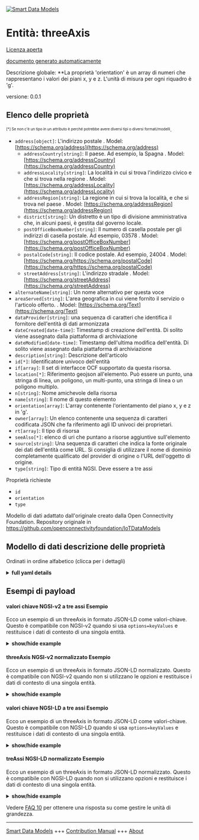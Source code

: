 <!-- 10-Header -->  
[![Smart Data Models](https://smartdatamodels.org/wp-content/uploads/2022/01/SmartDataModels_logo.png "Logo")](https://smartdatamodels.org)  
Entità: threeAxis  
=================<!-- /10-Header -->  
<!-- 15-License -->  
[Licenza aperta](https://github.com/smart-data-models//dataModel.OCF/blob/master/threeAxis/LICENSE.md)  
[documento generato automaticamente](https://docs.google.com/presentation/d/e/2PACX-1vTs-Ng5dIAwkg91oTTUdt8ua7woBXhPnwavZ0FxgR8BsAI_Ek3C5q97Nd94HS8KhP-r_quD4H0fgyt3/pub?start=false&loop=false&delayms=3000#slide=id.gb715ace035_0_60)  
<!-- /15-License -->  
<!-- 20-Description -->  
Descrizione globale: **La proprietà 'orientation' è un array di numeri che rappresentano i valori dei piani x, y e z. L'unità di misura per ogni riquadro è 'g'.  
versione: 0.0.1  
<!-- /20-Description -->  
<!-- 30-PropertiesList -->  

## Elenco delle proprietà  

<sup><sub>[*] Se non c'è un tipo in un attributo è perché potrebbe avere diversi tipi o diversi formati/modelli</sub></sup>.  
- `address[object]`: L'indirizzo postale  . Model: [https://schema.org/address](https://schema.org/address)	- `addressCountry[string]`: Il paese. Ad esempio, la Spagna  . Model: [https://schema.org/addressCountry](https://schema.org/addressCountry)  
	- `addressLocality[string]`: La località in cui si trova l'indirizzo civico e che si trova nella regione  . Model: [https://schema.org/addressLocality](https://schema.org/addressLocality)  
	- `addressRegion[string]`: La regione in cui si trova la località, e che si trova nel paese  . Model: [https://schema.org/addressRegion](https://schema.org/addressRegion)  
	- `district[string]`: Un distretto è un tipo di divisione amministrativa che, in alcuni paesi, è gestita dal governo locale.    
	- `postOfficeBoxNumber[string]`: Il numero di casella postale per gli indirizzi di casella postale. Ad esempio, 03578  . Model: [https://schema.org/postOfficeBoxNumber](https://schema.org/postOfficeBoxNumber)  
	- `postalCode[string]`: Il codice postale. Ad esempio, 24004  . Model: [https://schema.org/https://schema.org/postalCode](https://schema.org/https://schema.org/postalCode)  
	- `streetAddress[string]`: L'indirizzo stradale  . Model: [https://schema.org/streetAddress](https://schema.org/streetAddress)  
- `alternateName[string]`: Un nome alternativo per questa voce  - `areaServed[string]`: L'area geografica in cui viene fornito il servizio o l'articolo offerto.  . Model: [https://schema.org/Text](https://schema.org/Text)- `dataProvider[string]`: una sequenza di caratteri che identifica il fornitore dell'entità di dati armonizzata  - `dateCreated[date-time]`: Timestamp di creazione dell'entità. Di solito viene assegnato dalla piattaforma di archiviazione  - `dateModified[date-time]`: Timestamp dell'ultima modifica dell'entità. Di solito viene assegnato dalla piattaforma di archiviazione  - `description[string]`: Descrizione dell'articolo  - `id[*]`: Identificatore univoco dell'entità  - `if[array]`: Il set di interfacce OCF supportato da questa risorsa.  - `location[*]`: Riferimento geojson all'elemento. Può essere un punto, una stringa di linea, un poligono, un multi-punto, una stringa di linea o un poligono multiplo.  - `n[string]`: Nome amichevole della risorsa  - `name[string]`: Il nome di questo elemento  - `orientation[array]`: L'array contenente l'orientamento del piano x, y e z in 'g'.  - `owner[array]`: Un elenco contenente una sequenza di caratteri codificata JSON che fa riferimento agli ID univoci dei proprietari.  - `rt[array]`: Il tipo di risorsa  - `seeAlso[*]`: elenco di uri che puntano a risorse aggiuntive sull'elemento  - `source[string]`: Una sequenza di caratteri che indica la fonte originale dei dati dell'entità come URL. Si consiglia di utilizzare il nome di dominio completamente qualificato del provider di origine o l'URL dell'oggetto di origine.  - `type[string]`: Tipo di entità NGSI. Deve essere a tre assi  <!-- /30-PropertiesList -->  
<!-- 35-RequiredProperties -->  
Proprietà richieste  
- `id`  - `orientation`  - `type`  <!-- /35-RequiredProperties -->  
<!-- 40-RequiredProperties -->  
Modello di dati adattato dall'originale creato dalla Open Connectivity Foundation. Repository originale in https://github.com/openconnectivityfoundation/IoTDataModels  
<!-- /40-RequiredProperties -->  
<!-- 50-DataModelHeader -->  
## Modello di dati descrizione delle proprietà  
Ordinati in ordine alfabetico (clicca per i dettagli)  
<!-- /50-DataModelHeader -->  
<!-- 60-ModelYaml -->  
<details><summary><strong>full yaml details</strong></summary>    
```yaml  
threeAxis:    
  description: 'This Resource provides a representation of the measurement from a three-axis sensor.The Property ''orientation'' is an array of numbers representing x-plane, y-plane and z-plane values.The unit of measurement for each pane is ''g''.'    
  properties:    
    address:    
      description: The mailing address    
      properties:    
        addressCountry:    
          description: 'The country. For example, Spain'    
          type: string    
          x-ngsi:    
            model: https://schema.org/addressCountry    
            type: Property    
        addressLocality:    
          description: 'The locality in which the street address is, and which is in the region'    
          type: string    
          x-ngsi:    
            model: https://schema.org/addressLocality    
            type: Property    
        addressRegion:    
          description: 'The region in which the locality is, and which is in the country'    
          type: string    
          x-ngsi:    
            model: https://schema.org/addressRegion    
            type: Property    
        district:    
          description: 'A district is a type of administrative division that, in some countries, is managed by the local government'    
          type: string    
          x-ngsi:    
            type: Property    
        postOfficeBoxNumber:    
          description: 'The post office box number for PO box addresses. For example, 03578'    
          type: string    
          x-ngsi:    
            model: https://schema.org/postOfficeBoxNumber    
            type: Property    
        postalCode:    
          description: 'The postal code. For example, 24004'    
          type: string    
          x-ngsi:    
            model: https://schema.org/https://schema.org/postalCode    
            type: Property    
        streetAddress:    
          description: The street address    
          type: string    
          x-ngsi:    
            model: https://schema.org/streetAddress    
            type: Property    
        streetNr:    
          description: Number identifying a specific property on a public street    
          type: string    
          x-ngsi:    
            type: Property    
      type: object    
      x-ngsi:    
        model: https://schema.org/address    
        type: Property    
    alternateName:    
      description: An alternative name for this item    
      type: string    
      x-ngsi:    
        type: Property    
    areaServed:    
      description: The geographic area where a service or offered item is provided    
      type: string    
      x-ngsi:    
        model: https://schema.org/Text    
        type: Property    
    dataProvider:    
      description: A sequence of characters identifying the provider of the harmonised data entity    
      type: string    
      x-ngsi:    
        type: Property    
    dateCreated:    
      description: Entity creation timestamp. This will usually be allocated by the storage platform    
      format: date-time    
      type: string    
      x-ngsi:    
        type: Property    
    dateModified:    
      description: Timestamp of the last modification of the entity. This will usually be allocated by the storage platform    
      format: date-time    
      type: string    
      x-ngsi:    
        type: Property    
    description:    
      description: A description of this item    
      type: string    
      x-ngsi:    
        type: Property    
    id:    
      anyOf:    
        - description: Identifier format of any NGSI entity    
          maxLength: 256    
          minLength: 1    
          pattern: ^[\w\-\.\{\}\$\+\*\[\]`|~^@!,:\\]+$    
          type: string    
          x-ngsi:    
            type: Property    
        - description: Identifier format of any NGSI entity    
          format: uri    
          type: string    
          x-ngsi:    
            type: Property    
      description: Unique identifier of the entity    
      x-ngsi:    
        type: Property    
    if:    
      description: The OCF Interface set supported by this Resource    
      items:    
        enum:    
          - oic.if.s    
          - oic.if.baseline    
        type: string    
      minItems: 2    
      readOnly: true    
      type: array    
      uniqueItems: true    
      x-ngsi:    
        type: Property    
    location:    
      description: 'Geojson reference to the item. It can be Point, LineString, Polygon, MultiPoint, MultiLineString or MultiPolygon'    
      oneOf:    
        - description: Geojson reference to the item. Point    
          properties:    
            bbox:    
              items:    
                type: number    
              minItems: 4    
              type: array    
            coordinates:    
              items:    
                type: number    
              minItems: 2    
              type: array    
            type:    
              enum:    
                - Point    
              type: string    
          required:    
            - type    
            - coordinates    
          title: GeoJSON Point    
          type: object    
          x-ngsi:    
            type: GeoProperty    
        - description: Geojson reference to the item. LineString    
          properties:    
            bbox:    
              items:    
                type: number    
              minItems: 4    
              type: array    
            coordinates:    
              items:    
                items:    
                  type: number    
                minItems: 2    
                type: array    
              minItems: 2    
              type: array    
            type:    
              enum:    
                - LineString    
              type: string    
          required:    
            - type    
            - coordinates    
          title: GeoJSON LineString    
          type: object    
          x-ngsi:    
            type: GeoProperty    
        - description: Geojson reference to the item. Polygon    
          properties:    
            bbox:    
              items:    
                type: number    
              minItems: 4    
              type: array    
            coordinates:    
              items:    
                items:    
                  items:    
                    type: number    
                  minItems: 2    
                  type: array    
                minItems: 4    
                type: array    
              type: array    
            type:    
              enum:    
                - Polygon    
              type: string    
          required:    
            - type    
            - coordinates    
          title: GeoJSON Polygon    
          type: object    
          x-ngsi:    
            type: GeoProperty    
        - description: Geojson reference to the item. MultiPoint    
          properties:    
            bbox:    
              items:    
                type: number    
              minItems: 4    
              type: array    
            coordinates:    
              items:    
                items:    
                  type: number    
                minItems: 2    
                type: array    
              type: array    
            type:    
              enum:    
                - MultiPoint    
              type: string    
          required:    
            - type    
            - coordinates    
          title: GeoJSON MultiPoint    
          type: object    
          x-ngsi:    
            type: GeoProperty    
        - description: Geojson reference to the item. MultiLineString    
          properties:    
            bbox:    
              items:    
                type: number    
              minItems: 4    
              type: array    
            coordinates:    
              items:    
                items:    
                  items:    
                    type: number    
                  minItems: 2    
                  type: array    
                minItems: 2    
                type: array    
              type: array    
            type:    
              enum:    
                - MultiLineString    
              type: string    
          required:    
            - type    
            - coordinates    
          title: GeoJSON MultiLineString    
          type: object    
          x-ngsi:    
            type: GeoProperty    
        - description: Geojson reference to the item. MultiLineString    
          properties:    
            bbox:    
              items:    
                type: number    
              minItems: 4    
              type: array    
            coordinates:    
              items:    
                items:    
                  items:    
                    items:    
                      type: number    
                    minItems: 2    
                    type: array    
                  minItems: 4    
                  type: array    
                type: array    
              type: array    
            type:    
              enum:    
                - MultiPolygon    
              type: string    
          required:    
            - type    
            - coordinates    
          title: GeoJSON MultiPolygon    
          type: object    
          x-ngsi:    
            type: GeoProperty    
      x-ngsi:    
        type: GeoProperty    
    n:    
      description: Friendly name of the Resource    
      maxLength: 64    
      readOnly: true    
      type: string    
      x-ngsi:    
        type: Property    
    name:    
      description: The name of this item    
      type: string    
      x-ngsi:    
        type: Property    
    orientation:    
      description: 'The array containing x-plane, y-plane and z-plane orientation in ''g'''    
      items:    
        type: number    
      maxItems: 3    
      minItems: 3    
      readOnly: true    
      type: array    
      x-ngsi:    
        type: Property    
    owner:    
      description: A List containing a JSON encoded sequence of characters referencing the unique Ids of the owner(s)    
      items:    
        anyOf:    
          - description: Identifier format of any NGSI entity    
            maxLength: 256    
            minLength: 1    
            pattern: ^[\w\-\.\{\}\$\+\*\[\]`|~^@!,:\\]+$    
            type: string    
            x-ngsi:    
              type: Property    
          - description: Identifier format of any NGSI entity    
            format: uri    
            type: string    
            x-ngsi:    
              type: Property    
        description: Unique identifier of the entity    
        x-ngsi:    
          type: Property    
      type: array    
      x-ngsi:    
        type: Property    
    rt:    
      description: The Resource Type    
      items:    
        enum:    
          - oic.r.sensor.threeaxis    
        maxLength: 64    
        type: string    
      minItems: 1    
      readOnly: true    
      type: array    
      uniqueItems: true    
      x-ngsi:    
        type: Property    
    seeAlso:    
      description: list of uri pointing to additional resources about the item    
      oneOf:    
        - items:    
            format: uri    
            type: string    
          minItems: 1    
          type: array    
        - format: uri    
          type: string    
      x-ngsi:    
        type: Property    
    source:    
      description: 'A sequence of characters giving the original source of the entity data as a URL. Recommended to be the fully qualified domain name of the source provider, or the URL to the source object'    
      type: string    
      x-ngsi:    
        type: Property    
    type:    
      description: NGSI entity type. It has to be threeAxis    
      enum:    
        - threeAxis    
      type: string    
      x-ngsi:    
        type: Property    
  required:    
    - orientation    
    - id    
    - type    
  type: object    
  x-derived-from: https://raw.githubusercontent.com/openconnectivityfoundation/IoTDataModels/master/ThreeAxisResURI.swagger.json    
  x-disclaimer: 'Redistribution and use in source and binary forms, with or without modification, are permitted  provided that the license conditions are met. Copyleft (c) 2022 Contributors to Smart Data Models Program'    
  x-license-url: https://github.com/smart-data-models/dataModel.OCF/blob/master/threeAxis/LICENSE.md    
  x-model-schema: https://smart-data-models.github.io/dataModel.OCF/threeAxis/schema.json    
  x-model-tags: OCF    
  x-version: 0.0.1    
```  
</details>    
<!-- /60-ModelYaml -->  
<!-- 70-MiddleNotes -->  
<!-- /70-MiddleNotes -->  
<!-- 80-Examples -->  
## Esempi di payload  
#### valori chiave NGSI-v2 a tre assi Esempio  
Ecco un esempio di un threeAxis in formato JSON-LD come valori-chiave. Questo è compatibile con NGSI-v2 quando si usa `options=keyValues` e restituisce i dati di contesto di una singola entità.  
<details><summary><strong>show/hide example</strong></summary>    
```json  
{  
  "id": "urn:ngsi-ld:threeAxis:id:RASO:06616206",  
  "dateCreated": "1979-04-23T14:45:08Z",  
  "dateModified": "1970-12-05T09:45:00Z",  
  "source": "Indeed begin week action. Blood before record democratic. Moment imagine evidence which front. Simply office because have number for.",  
  "name": "Media vote fund glass likely hour. Eye peace everyone live half teacher. Dark man marriage raise most. Process bag so specific growth.",  
  "alternateName": "Century every task miss none those statement. Career station now use listen alone language.",  
  "description": "Mr property both ago nature blood subject teach. Amount read position stay. Hot point group office.",  
  "dataProvider": "Compare war data identify movie talk fine. Trip move sit identify already education information. Add level financial view huge lay.",  
  "owner": [  
    "urn:ngsi-ld:threeAxis:items:OAYB:94248007",  
    "urn:ngsi-ld:threeAxis:items:EBDC:08126235"  
  ],  
  "seeAlso": [  
    "urn:ngsi-ld:threeAxis:items:CJOO:72940193",  
    "urn:ngsi-ld:threeAxis:items:DCWZ:29485898"  
  ],  
  "location": {  
    "type": "Point",  
    "coordinates": [  
      -49.994884,  
      141.567463  
    ]  
  },  
  "address": {  
    "streetAddress": "Property anyone point choose poor family one. Here those choose.",  
    "addressLocality": "Strategy year town determine value thank. Ago girl middle soldier class.",  
    "addressRegion": "Rather company large quite continue. Probably where whether space address.",  
    "addressCountry": "Help once pass however outside accept to deep. Middle other argue author world. Before billion in argue guy. Quickly understand year face let piece sound there.",  
    "postalCode": "Treat value within charge artist run management. Heart share environment put as.",  
    "postOfficeBoxNumber": "Follow foot the hold five season add. Process be my your enjoy degree. Me figure who."  
  },  
  "areaServed": "Off animal argue. Discover follow store cup operation win movement property.",  
  "rt": [  
    "oic.r.sensor.threeaxis",  
    "oic.r.sensor.threeaxis"  
  ],  
  "orientation": [  
    477.9,  
    239.9  
  ],  
  "n": "Democratic inside three contain short find never. Sense they off project.",  
  "if": [  
    "oic.if.baseline",  
    "oic.if.s"  
  ],  
  "type": "threeAxis"  
}  
```  
</details>  
#### threeAxis NGSI-v2 normalizzato Esempio  
Ecco un esempio di un threeAxis in formato JSON-LD normalizzato. Questo è compatibile con NGSI-v2 quando non si utilizzano le opzioni e restituisce i dati di contesto di una singola entità.  
<details><summary><strong>show/hide example</strong></summary>    
```json  
{  
  "id": {  
    "type": "string",  
    "value": "urn:ngsi-ld:threeAxis:id:RASO:06616206"  
  },  
  "dateCreated": {  
    "format": "date-time",  
    "type": "string",  
    "value": "1979-04-23T14:45:08Z"  
  },  
  "dateModified": {  
    "format": "date-time",  
    "type": "string",  
    "value": "1970-12-05T09:45:00Z"  
  },  
  "source": {  
    "type": "string",  
    "value": "Indeed begin week action. Blood before record democratic. Moment imagine evidence which front. Simply office because have number for."  
  },  
  "name": {  
    "type": "string",  
    "value": "Media vote fund glass likely hour. Eye peace everyone live half teacher. Dark man marriage raise most. Process bag so specific growth."  
  },  
  "alternateName": {  
    "type": "string",  
    "value": "Century every task miss none those statement. Career station now use listen alone language."  
  },  
  "description": {  
    "type": "string",  
    "value": "Mr property both ago nature blood subject teach. Amount read position stay. Hot point group office."  
  },  
  "dataProvider": {  
    "type": "string",  
    "value": "Compare war data identify movie talk fine. Trip move sit identify already education information. Add level financial view huge lay."  
  },  
  "owner": {  
    "type": "array",  
    "value": [  
      "urn:ngsi-ld:threeAxis:items:OAYB:94248007",  
      "urn:ngsi-ld:threeAxis:items:EBDC:08126235"  
    ]  
  },  
  "seeAlso": {  
    "type": "array",  
    "value": [  
      "urn:ngsi-ld:threeAxis:items:CJOO:72940193",  
      "urn:ngsi-ld:threeAxis:items:DCWZ:29485898"  
    ]  
  },  
  "location": {  
    "type": "object",  
    "value": {  
      "type": "Point",  
      "coordinates": [  
        -49.994884,  
        141.567463  
      ]  
    }  
  },  
  "address": {  
    "type": "object",  
    "value": {  
      "streetAddress": "Property anyone point choose poor family one. Here those choose.",  
      "addressLocality": "Strategy year town determine value thank. Ago girl middle soldier class.",  
      "addressRegion": "Rather company large quite continue. Probably where whether space address.",  
      "addressCountry": "Help once pass however outside accept to deep. Middle other argue author world. Before billion in argue guy. Quickly understand year face let piece sound there.",  
      "postalCode": "Treat value within charge artist run management. Heart share environment put as.",  
      "postOfficeBoxNumber": "Follow foot the hold five season add. Process be my your enjoy degree. Me figure who."  
    }  
  },  
  "areaServed": {  
    "type": "string",  
    "value": "Off animal argue. Discover follow store cup operation win movement property."  
  },  
  "rt": {  
    "type": "array",  
    "value": [  
      "oic.r.sensor.threeaxis",  
      "oic.r.sensor.threeaxis"  
    ]  
  },  
  "orientation": {  
    "type": "array",  
    "value": [  
      477.9,  
      239.9  
    ]  
  },  
  "n": {  
    "type": "string",  
    "value": "Democratic inside three contain short find never. Sense they off project."  
  },  
  "if": {  
    "type": "array",  
    "value": [  
      "oic.if.baseline",  
      "oic.if.s"  
    ]  
  },  
  "type": {  
    "type": "string",  
    "value": "threeAxis"  
  }  
}  
```  
</details>  
#### valori chiave NGSI-LD a tre assi Esempio  
Ecco un esempio di un threeAxis in formato JSON-LD come valori-chiave. Questo è compatibile con NGSI-LD quando si usa `options=keyValues` e restituisce i dati di contesto di una singola entità.  
<details><summary><strong>show/hide example</strong></summary>    
```json  
{  
    "id": "urn:ngsi-ld:threeAxis:id:RASO:06616206",  
    "dateCreated": "1979-04-23T14:45:08Z",  
    "dateModified": "1970-12-05T09:45:00Z",  
    "source": "Indeed begin week action. Blood before record democratic. Moment imagine evidence which front. Simply office because have number for.",  
    "name": "Media vote fund glass likely hour. Eye peace everyone live half teacher. Dark man marriage raise most. Process bag so specific growth.",  
    "alternateName": "Century every task miss none those statement. Career station now use listen alone language.",  
    "description": "Mr property both ago nature blood subject teach. Amount read position stay. Hot point group office.",  
    "dataProvider": "Compare war data identify movie talk fine. Trip move sit identify already education information. Add level financial view huge lay.",  
    "owner": [  
        "urn:ngsi-ld:threeAxis:items:OAYB:94248007",  
        "urn:ngsi-ld:threeAxis:items:EBDC:08126235"  
    ],  
    "seeAlso": [  
        "urn:ngsi-ld:threeAxis:items:CJOO:72940193",  
        "urn:ngsi-ld:threeAxis:items:DCWZ:29485898"  
    ],  
    "location": {  
        "type": "Point",  
        "coordinates": [  
            -49.994884,  
            141.567463  
        ]  
    },  
    "address": {  
        "streetAddress": "Property anyone point choose poor family one. Here those choose.",  
        "addressLocality": "Strategy year town determine value thank. Ago girl middle soldier class.",  
        "addressRegion": "Rather company large quite continue. Probably where whether space address.",  
        "addressCountry": "Help once pass however outside accept to deep. Middle other argue author world. Before billion in argue guy. Quickly understand year face let piece sound there.",  
        "postalCode": "Treat value within charge artist run management. Heart share environment put as.",  
        "postOfficeBoxNumber": "Follow foot the hold five season add. Process be my your enjoy degree. Me figure who."  
    },  
    "areaServed": "Off animal argue. Discover follow store cup operation win movement property.",  
    "rt": [  
        "oic.r.sensor.threeaxis",  
        "oic.r.sensor.threeaxis"  
    ],  
    "orientation": [  
        477.9,  
        239.9  
    ],  
    "n": "Democratic inside three contain short find never. Sense they off project.",  
    "if": [  
        "oic.if.baseline",  
        "oic.if.s"  
    ],  
    "type": "threeAxis",  
    "@context": [  
        "https://smartdatamodels.org/context.jsonld",  
        "https://raw.githubusercontent.com/smart-data-models/dataModel.OCF/master/context.jsonld"  
    ]  
}  
```  
</details>  
#### treAssi NGSI-LD normalizzato Esempio  
Ecco un esempio di un threeAxis in formato JSON-LD normalizzato. Questo è compatibile con NGSI-LD quando non si utilizzano opzioni e restituisce i dati di contesto di una singola entità.  
<details><summary><strong>show/hide example</strong></summary>    
```json  
{  
    "id": "urn:ngsi-ld:threeAxis:id:HWJT:19776306",  
    "dateCreated": {  
        "type": "Property",  
        "value": {  
            "@type": "DateTime",  
            "@value": "2019-08-17T14:34:59Z"  
        }  
    },  
    "dateModified": {  
        "type": "Property",  
        "value": {  
            "@type": "DateTime",  
            "@value": "1973-09-02T07:45:08Z"  
        }  
    },  
    "source": {  
        "type": "Property",  
        "value": "Film president near election agent teacher. Learn organization green play moment ball role."  
    },  
    "name": {  
        "type": "Property",  
        "value": "Born fight agreement then computer top describe page. Task loss compare financial attack."  
    },  
    "alternateName": {  
        "type": "Property",  
        "value": "Computer building service so life actually effort. Entire bed interest data. Teach world operation Congress general major."  
    },  
    "description": {  
        "type": "Property",  
        "value": "Including detail building Mr might. Think participant east section."  
    },  
    "dataProvider": {  
        "type": "Property",  
        "value": "Response to anything investment beautiful possible network."  
    },  
    "owner": {  
        "type": "Property",  
        "value": [  
            "urn:ngsi-ld:threeAxis:items:RFJU:81627755",  
            "urn:ngsi-ld:threeAxis:items:RTKZ:08401097"  
        ]  
    },  
    "seeAlso": {  
        "type": "Property",  
        "value": [  
            "urn:ngsi-ld:threeAxis:items:LHRP:82492240"  
        ]  
    },  
    "location": {  
        "type": "Property",  
        "value": {  
            "type": "Point",  
            "coordinates": [  
                47.491969,  
                151.603806  
            ]  
        }  
    },  
    "address": {  
        "type": "Property",  
        "value": {  
            "streetAddress": "Southern much knowledge edge. With smile vote card forward reach.",  
            "addressLocality": "Red seven believe hard rule arrive move place. Smile drop home future family debate. Political blue guess paper lose cup.",  
            "addressRegion": "Kid not test else age research. Reveal number would music. Then range less general.",  
            "addressCountry": "Need international consider soon month toward. Total person particularly author authority everybody Mr set.",  
            "postalCode": "Home live history tough. Least ever president buy spend look. Phone man race role develop friend with.",  
            "postOfficeBoxNumber": "Less message certain prevent age major. Far answer onto sometimes employee significant."  
        }  
    },  
    "areaServed": {  
        "type": "Property",  
        "value": "Rise financial technology option natural quickly. Sure offer memory."  
    },  
    "rt": {  
        "type": "Property",  
        "value": [  
            "oic.r.sensor.threeaxis"  
        ]  
    },  
    "orientation": {  
        "type": "Property",  
        "value": [  
            533.4,  
            302.7,  
            612.3  
        ]  
    },  
    "n": {  
        "type": "Property",  
        "value": "Change term dream officer memory. Institution here on financial develop popular relationship choice."  
    },  
    "if": {  
        "type": "Property",  
        "value": [  
            "oic.if.baseline",  
            "oic.if.baseline"  
        ]  
    },  
    "type": "threeAxis",  
    "@context": [  
        "https://smartdatamodels.org/context.jsonld",  
        "https://raw.githubusercontent.com/smart-data-models/dataModel.OCF/master/context.jsonld"  
    ]  
}  
```  
</details><!-- /80-Examples -->  
<!-- 90-FooterNotes -->  
<!-- /90-FooterNotes -->  
<!-- 95-Units -->  
Vedere [FAQ 10](https://smartdatamodels.org/index.php/faqs/) per ottenere una risposta su come gestire le unità di grandezza.  
<!-- /95-Units -->  
<!-- 97-LastFooter -->  
---  
[Smart Data Models](https://smartdatamodels.org) +++ [Contribution Manual](https://bit.ly/contribution_manual) +++ [About](https://bit.ly/Introduction_SDM)<!-- /97-LastFooter -->  
